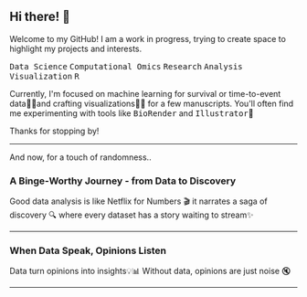 ## Hi there! 👋

Welcome to my GitHub! I am a work in progress, trying to create space to highlight my projects and interests.

<kbd>Data Science</kbd> <kbd>Computational Omics</kbd> <kbd>Research</kbd> <kbd>Analysis</kbd> <kbd>Visualization</kbd> <kbd>R</kbd>

Currently, I'm focused on machine learning for survival or time-to-event data🙇‍♀️and crafting visualizations🔭🤔 for a few manuscripts. You'll often find me experimenting with tools like <kbd>BioRender</kbd> and <kbd>Illustrator</kbd>🤷  

Thanks for stopping by!   

---  
And now, for a touch of randomness..

### A Binge-Worthy Journey - from Data to Discovery
Good data analysis is like Netflix for Numbers 🎬 it narrates a saga of discovery 🔍 where every dataset has a story waiting to stream✨

---
### When Data Speak, Opinions Listen
Data turn opinions into insights💡📊 Without data, opinions are just noise 🔇

---